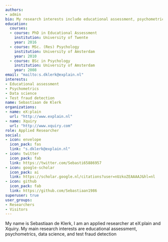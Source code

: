 ```yaml
---
authors:
- admin
bio: My research interests include educational assessment, psychometrics, data science, and test fraud detection.
education:
  courses:
  - course: PhD in Educational Assessment
    institution: University of Twente
    year: 2016
  - course: MSc. (Res) Psychology
    institution: University of Amsterdam
    year: 2010
  - course: BSc in Psychology
    institution: University of Amsterdam
    year: 2008
email: "mailto:s.dklerk@explain.nl"
interests:
- Educational assessment
- Psychometrics
- Data science
- Test fraud detection
name: Sebastiaan de Klerk
organizations:
- name: eX:plain
  url: "http://www.explain.nl"
- name: Xquiry
  url: "http://www.xquiry.com"
role: Applied Researcher
social:
- icon: envelope
  icon_pack: fas
  link: "s.dklerk@explain.nl"
- icon: twitter
  icon_pack: fab
  link: https://twitter.com/Sebasti65886957
- icon: google-scholar
  icon_pack: ai
  link: https://scholar.google.nl/citations?user=nUzkoZEAAAAJ&hl=nl
- icon: github
  icon_pack: fab
  link: https://github.com/Sebastiaan1986
superuser: true
user_groups:
- Researchers
- Visitors
---
```


My name is Sebastiaan de Klerk, I am an applied researcher at eX:plain and Xquiry. My main 
research interests are educational assessment, psychometrics, data science, and test fraud detection
